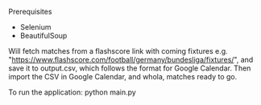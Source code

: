 Prerequisites
* Selenium 
* BeautifulSoup

Will fetch matches from a flashscore link with coming fixtures e.g. "https://www.flashscore.com/football/germany/bundesliga/fixtures/", and save it to output.csv, which follows the format for Google Calendar. Then import the CSV in Google Calendar, and whola, matches ready to go. 


To run the application: python main.py


